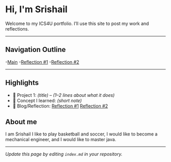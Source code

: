 # Hi, I'm Srishail
Welcome to my ICS4U portfolio. I’ll use this site to post my work and reflections.

---
## Navigation Outline

-[Main](./index.md)
-[Reflection #1](./posts/first_reflection.md)
-[Reflection #2](./posts/second_reflection.md)

---

## Highlights
- 🔧 Project 1: *(title)* – *(1–2 lines about what it does)*
- 🧠 Concept I learned: *(short note)*
- 📝 Blog/Reflection: [Reflection #1](./posts/first_reflection.md) [Reflection #2](./posts/second_reflection.md)

## About me
I am Srishail I like to play basketball and soccer, I would like to become a mechanical engineer, and I would like to master java.

---
*Update this page by editing `index.md` in your repository.*
